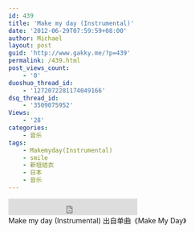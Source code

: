 ```yaml
---
id: 439
title: 'Make my day (Instrumental)'
date: '2012-06-29T07:59:59+08:00'
author: Michael
layout: post
guid: 'http://www.gakky.me/?p=439'
permalink: /439.html
post_views_count:
    - '0'
duoshuo_thread_id:
    - '1272072281174049166'
dsq_thread_id:
    - '3509075952'
Views:
    - '28'
categories:
    - 音乐
tags:
    - Makemyday(Instrumental)
    - smile
    - 新垣结衣
    - 日本
    - 音乐
---
```


<div class="audio_player"><iframe allowtransparency="true" frameborder="0" height="33" loading="lazy" scrolling="no" src="http://www.diandian.com/n/common/player?feedId=82109370-c17e-11e1-9842-782bcb383994" width="257"></iframe></div>Make my day (Instrumental) 出自单曲《Make My Day》